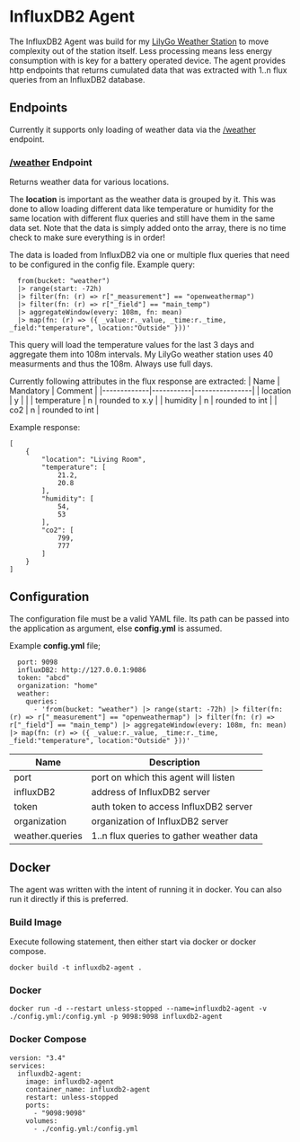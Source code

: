 # InfluxDB2 Agent
The InfluxDB2 Agent was build for my [LilyGo Weather Station]() to move complexity out of the station itself. Less processing means less energy consumption with is key for a battery operated device. The agent provides http endpoints that returns cumulated data that was extracted with 1..n flux queries from an InfluxDB2 database.

## Endpoints
Currently it supports only loading of weather data via the [/weather](/weather) endpoint.

### [/weather](/weather) Endpoint
Returns weather data for various locations.

The **location** is important as the weather data is grouped by it.
This was done to allow loading different data like temperature or humidity for the same location with
different flux queries and still have them in the same data set.
Note that the data is simply added onto the array, there is no time check to make sure everything is in order!

The data is loaded from InfluxDB2 via one or multiple flux queries that need to be configured in the config file.
Example query:
```
  from(bucket: "weather")
  |> range(start: -72h)
  |> filter(fn: (r) => r["_measurement"] == "openweathermap")
  |> filter(fn: (r) => r["_field"] == "main_temp")
  |> aggregateWindow(every: 108m, fn: mean)
  |> map(fn: (r) => ({ _value:r._value, _time:r._time, _field:"temperature", location:"Outside" }))'
```
This query will load the temperature values for the last 3 days and aggregate them into 108m intervals. My LilyGo weather station uses 40 measurments and thus the 108m. Always use full days.

Currently following attributes in the flux response are extracted:
| Name        | Mandatory | Comment        |
|-------------|-----------|----------------|
| location    | y         |                |
| temperature | n         | rounded to x.y |
| humidity    | n         | rounded to int |
| co2         | n         | rounded to int |

Example response:
```
[
    {
        "location": "Living Room",
        "temperature": [
            21.2,
            20.8
        ],
        "humidity": [
            54,
            53
        ],
        "co2": [
            799,
            777
        ]
    }
]
```

## Configuration
The configuration file must be a valid YAML file. Its path can be passed into the application as argument, else **config.yml** is assumed.

Example **config.yml** file;
```
  port: 9098
  influxDB2: http://127.0.0.1:9086
  token: "abcd"
  organization: "home"
  weather:
    queries:
      - 'from(bucket: "weather") |> range(start: -72h) |> filter(fn: (r) => r["_measurement"] == "openweathermap") |> filter(fn: (r) => r["_field"] == "main_temp") |> aggregateWindow(every: 108m, fn: mean) |> map(fn: (r) => ({ _value:r._value, _time:r._time, _field:"temperature", location:"Outside" }))'
```

| Name            | Description                              |
|-----------------|------------------------------------------|
| port            | port on which this agent will listen     |
| influxDB2       | address of InfluxDB2 server              |
| token           | auth token to access InfluxDB2 server    |
| organization    | organization of InfluxDB2 server         |
| weather.queries | 1..n flux queries to gather weather data |

## Docker
The agent was written with the intent of running it in docker. You can also run it directly if this is preferred.

### Build Image
Execute following statement, then either start via docker or docker compose.
```
docker build -t influxdb2-agent .
```

### Docker
```
docker run -d --restart unless-stopped --name=influxdb2-agent -v ./config.yml:/config.yml -p 9098:9098 influxdb2-agent
```

### Docker Compose
```
version: "3.4"
services:
  influxdb2-agent:
    image: influxdb2-agent
    container_name: influxdb2-agent
    restart: unless-stopped
    ports:
      - "9098:9098"
    volumes:
      - ./config.yml:/config.yml
```